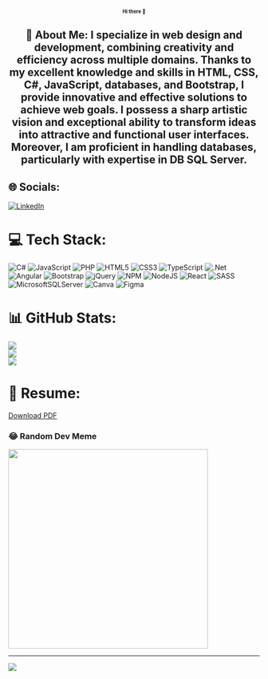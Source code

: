 <h3 style="font-size: 70%;" align="center">
  Hi there 👋
</h3>


<h2 align="center"> 💫 About Me:
I specialize in web design and development, combining creativity and efficiency across multiple domains. Thanks to my excellent knowledge and skills in HTML, CSS, C#, JavaScript, databases, and Bootstrap, I provide innovative and effective solutions to achieve web goals. I possess a sharp artistic vision and exceptional ability to transform ideas into attractive and functional user interfaces. Moreover, I am proficient in handling databases, particularly with expertise in DB SQL Server.
</h2>


## 🌐 Socials:
[![LinkedIn](https://img.shields.io/badge/LinkedIn-%230077B5.svg?logo=linkedin&logoColor=white)](https://linkedin.com/in/www.linkedin.com/in/alyaziya-saif-a3908a275) 

# 💻 Tech Stack:
![C#](https://img.shields.io/badge/c%23-%23239120.svg?style=for-the-badge&logo=csharp&logoColor=white) ![JavaScript](https://img.shields.io/badge/javascript-%23323330.svg?style=for-the-badge&logo=javascript&logoColor=%23F7DF1E) ![PHP](https://img.shields.io/badge/php-%23777BB4.svg?style=for-the-badge&logo=php&logoColor=white) ![HTML5](https://img.shields.io/badge/html5-%23E34F26.svg?style=for-the-badge&logo=html5&logoColor=white) ![CSS3](https://img.shields.io/badge/css3-%231572B6.svg?style=for-the-badge&logo=css3&logoColor=white) ![TypeScript](https://img.shields.io/badge/typescript-%23007ACC.svg?style=for-the-badge&logo=typescript&logoColor=white) ![.Net](https://img.shields.io/badge/.NET-5C2D91?style=for-the-badge&logo=.net&logoColor=white) ![Angular](https://img.shields.io/badge/angular-%23DD0031.svg?style=for-the-badge&logo=angular&logoColor=white) ![Bootstrap](https://img.shields.io/badge/bootstrap-%238511FA.svg?style=for-the-badge&logo=bootstrap&logoColor=white) ![jQuery](https://img.shields.io/badge/jquery-%230769AD.svg?style=for-the-badge&logo=jquery&logoColor=white) ![NPM](https://img.shields.io/badge/NPM-%23CB3837.svg?style=for-the-badge&logo=npm&logoColor=white) ![NodeJS](https://img.shields.io/badge/node.js-6DA55F?style=for-the-badge&logo=node.js&logoColor=white) ![React](https://img.shields.io/badge/react-%2320232a.svg?style=for-the-badge&logo=react&logoColor=%2361DAFB) ![SASS](https://img.shields.io/badge/SASS-hotpink.svg?style=for-the-badge&logo=SASS&logoColor=white) ![MicrosoftSQLServer](https://img.shields.io/badge/Microsoft%20SQL%20Server-CC2927?style=for-the-badge&logo=microsoft%20sql%20server&logoColor=white) ![Canva](https://img.shields.io/badge/Canva-%2300C4CC.svg?style=for-the-badge&logo=Canva&logoColor=white) ![Figma](https://img.shields.io/badge/figma-%23F24E1E.svg?style=for-the-badge&logo=figma&logoColor=white)
# 📊 GitHub Stats:
![](https://github-readme-stats.vercel.app/api?username=AlyazyaSa&theme=nightowl&hide_border=false&include_all_commits=true&count_private=false)<br/>
![](https://github-readme-streak-stats.herokuapp.com/?user=AlyazyaSa&theme=nightowl&hide_border=false)<br/>
![](https://github-readme-stats.vercel.app/api/top-langs/?username=AlyazyaSa&theme=nightowl&hide_border=false&include_all_commits=true&count_private=false&layout=compact)

# 📄 Resume:
[Download PDF](https://drive.google.com/file/d/1Oz0VyugJS4llV02SBRO3HMoWk48SUJU0/view?usp=sharing
)

### 😂 Random Dev Meme
<img src='https://randommeme-five.vercel.app/' style="height: 400px;"/>

---
[![](https://visitcount.itsvg.in/api?id=AlyazyaSa&icon=0&color=0)](https://visitcount.itsvg.in)

<!-- Proudly created with GPRM ( https://gprm.itsvg.in ) -->
